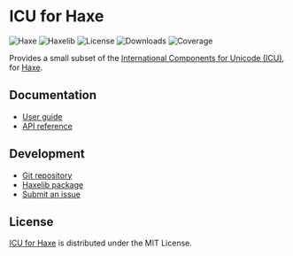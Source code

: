# ICU for Haxe
![Haxe](https://badgen.net/badge/haxe/%3E%3D4.2.0/green) ![Haxelib](https://badgen.net/haxelib/v/intl) ![License](https://badgen.net/haxelib/license/intl) ![Downloads](https://badgen.net/haxelib/d/intl) ![Coverage](https://badgen.net/codecov/c/github/cedx/intl.hx)

Provides a small subset of the [International Components for Unicode (ICU)](https://icu.unicode.org), for [Haxe](https://haxe.org).

## Documentation
- [User guide](https://github.com/cedx/intl.hx/wiki)
- [API reference](https://cedx.github.io/intl.hx)

## Development
- [Git repository](https://github.com/cedx/intl.hx)
- [Haxelib package](https://lib.haxe.org/p/intl)
- [Submit an issue](https://github.com/cedx/intl.hx/issues)

## License
[ICU for Haxe](https://github.com/cedx/intl.hx) is distributed under the MIT License.
